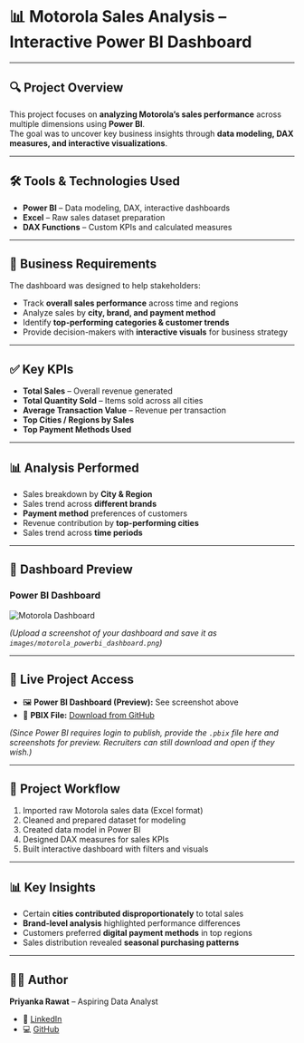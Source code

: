 # 📊 Motorola Sales Analysis – Interactive Power BI Dashboard  

---

## 🔍 Project Overview  
This project focuses on **analyzing Motorola’s sales performance** across multiple dimensions using **Power BI**.  
The goal was to uncover key business insights through **data modeling, DAX measures, and interactive visualizations**.  

---

## 🛠 Tools & Technologies Used  
- **Power BI** – Data modeling, DAX, interactive dashboards  
- **Excel** – Raw sales dataset preparation  
- **DAX Functions** – Custom KPIs and calculated measures  

---

## 📂 Business Requirements  
The dashboard was designed to help stakeholders:  
- Track **overall sales performance** across time and regions  
- Analyze sales by **city, brand, and payment method**  
- Identify **top-performing categories & customer trends**  
- Provide decision-makers with **interactive visuals** for business strategy  

---

## ✅ Key KPIs  
- **Total Sales** – Overall revenue generated  
- **Total Quantity Sold** – Items sold across all cities  
- **Average Transaction Value** – Revenue per transaction  
- **Top Cities / Regions by Sales**  
- **Top Payment Methods Used**  

---

## 📊 Analysis Performed  
- Sales breakdown by **City & Region**  
- Sales trend across **different brands**  
- **Payment method** preferences of customers  
- Revenue contribution by **top-performing cities**  
- Sales trend across **time periods**  

---

## 📸 Dashboard Preview  

### Power BI Dashboard  
![Motorola Dashboard](images/motorola_powerbi_dashboard.png)  

*(Upload a screenshot of your dashboard and save it as `images/motorola_powerbi_dashboard.png`)*  

---

## 🔗 Live Project Access  
- 🖼️ **Power BI Dashboard (Preview):** See screenshot above  
- 📂 **PBIX File:** [Download from GitHub](PASTE_GITHUB_PBIX_LINK_HERE)  

*(Since Power BI requires login to publish, provide the `.pbix` file here and screenshots for preview. Recruiters can still download and open if they wish.)*  

---

## 📁 Project Workflow  
1. Imported raw Motorola sales data (Excel format)  
2. Cleaned and prepared dataset for modeling  
3. Created data model in Power BI  
4. Designed DAX measures for sales KPIs  
5. Built interactive dashboard with filters and visuals  

---

## 📊 Key Insights  
- Certain **cities contributed disproportionately** to total sales  
- **Brand-level analysis** highlighted performance differences  
- Customers preferred **digital payment methods** in top regions  
- Sales distribution revealed **seasonal purchasing patterns**  

---

## 👩‍💼 Author  
**Priyanka Rawat** – Aspiring Data Analyst  
- 📌 [LinkedIn](https://linkedin.com/in/priyanka-rawat-398bb4337)  
- 💻 [GitHub](https://github.com/Priyanka-Rawat890)  
